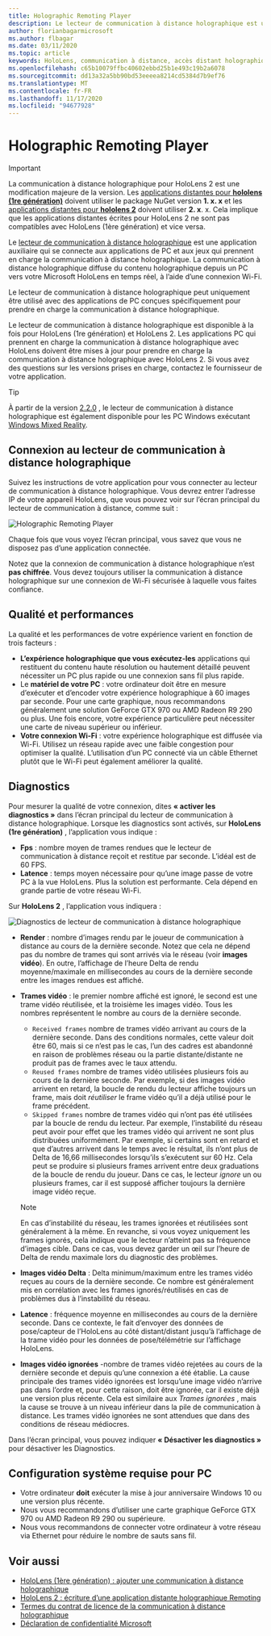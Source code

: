 ```yaml
---
title: Holographic Remoting Player
description: Le lecteur de communication à distance holographique est une application auxiliaire qui se connecte aux applications de PC et aux jeux qui prennent en charge la communication à distance holographique. La communication à distance holographique diffuse du contenu holographique depuis un PC vers votre Microsoft HoloLens en temps réel, à l’aide d’une connexion Wi-Fi.
author: florianbagarmicrosoft
ms.author: flbagar
ms.date: 03/11/2020
ms.topic: article
keywords: HoloLens, communication à distance, accès distant holographique, casque de réalité mixte, casque Windows Mixed realisation, casque de réalité virtuelle, diagnostics, performances
ms.openlocfilehash: c65b10079ffbc40602ebbd25b1e493c19b2a6078
ms.sourcegitcommit: dd13a32a5bb90bd53eeeea8214cd5384d7b9ef76
ms.translationtype: MT
ms.contentlocale: fr-FR
ms.lasthandoff: 11/17/2020
ms.locfileid: "94677928"
---
```

# <a name="holographic-remoting-player"></a>Holographic Remoting Player

>[!IMPORTANT]
>La communication à distance holographique pour HoloLens 2 est une modification majeure de la version. Les [applications distantes pour **hololens (1re génération)**](add-holographic-remoting.md) doivent utiliser le package NuGet version **1. x. x** et les [applications distantes pour **hololens 2**](holographic-remoting-create-host.md) doivent utiliser **2. x**. x. Cela implique que les applications distantes écrites pour HoloLens 2 ne sont pas compatibles avec HoloLens (1ère génération) et vice versa.

Le [lecteur de communication à distance holographique](https://www.microsoft.com/p/holographic-remoting-player/9nblggh4sv40) est une application auxiliaire qui se connecte aux applications de PC et aux jeux qui prennent en charge la communication à distance holographique. La communication à distance holographique diffuse du contenu holographique depuis un PC vers votre Microsoft HoloLens en temps réel, à l’aide d’une connexion Wi-Fi.

Le lecteur de communication à distance holographique peut uniquement être utilisé avec des applications de PC conçues spécifiquement pour prendre en charge la communication à distance holographique.

Le lecteur de communication à distance holographique est disponible à la fois pour HoloLens (1re génération) et HoloLens 2.  Les applications PC qui prennent en charge la communication à distance holographique avec HoloLens doivent être mises à jour pour prendre en charge la communication à distance holographique avec HoloLens 2. Si vous avez des questions sur les versions prises en charge, contactez le fournisseur de votre application.

>[!TIP]
>À partir de la version [2.2.0](holographic-remoting-version-history.md#v2.2.0) , le lecteur de communication à distance holographique est également disponible pour les PC Windows exécutant [Windows Mixed Reality](../../discover/navigating-the-windows-mixed-reality-home.md).

## <a name="connecting-to-the-holographic-remoting-player"></a>Connexion au lecteur de communication à distance holographique

Suivez les instructions de votre application pour vous connecter au lecteur de communication à distance holographique. Vous devrez entrer l’adresse IP de votre appareil HoloLens, que vous pouvez voir sur l’écran principal du lecteur de communication à distance, comme suit :

![Holographic Remoting Player](images/holographicremotingplayer.png)

Chaque fois que vous voyez l’écran principal, vous savez que vous ne disposez pas d’une application connectée.

Notez que la connexion de communication à distance holographique n’est **pas chiffrée**. Vous devez toujours utiliser la communication à distance holographique sur une connexion de Wi-Fi sécurisée à laquelle vous faites confiance.

## <a name="quality-and-performance"></a>Qualité et performances

La qualité et les performances de votre expérience varient en fonction de trois facteurs :
* **L’expérience holographique que vous exécutez-les** applications qui restituent du contenu haute résolution ou hautement détaillé peuvent nécessiter un PC plus rapide ou une connexion sans fil plus rapide.
* Le **matériel de votre PC** : votre ordinateur doit être en mesure d’exécuter et d’encoder votre expérience holographique à 60 images par seconde. Pour une carte graphique, nous recommandons généralement une solution GeForce GTX 970 ou AMD Radeon R9 290 ou plus. Une fois encore, votre expérience particulière peut nécessiter une carte de niveau supérieur ou inférieur.
* **Votre connexion Wi-Fi** : votre expérience holographique est diffusée via Wi-Fi. Utilisez un réseau rapide avec une faible congestion pour optimiser la qualité. L’utilisation d’un PC connecté via un câble Ethernet plutôt que le Wi-Fi peut également améliorer la qualité.

## <a name="diagnostics"></a>Diagnostics

Pour mesurer la qualité de votre connexion, dites **« activer les diagnostics »** dans l’écran principal du lecteur de communication à distance holographique. Lorsque les diagnostics sont activés, sur **HoloLens (1re génération)** , l’application vous indique :

* **Fps** : nombre moyen de trames rendues que le lecteur de communication à distance reçoit et restitue par seconde. L’idéal est de 60 FPS.
* **Latence** : temps moyen nécessaire pour qu’une image passe de votre PC à la vue HoloLens. Plus la solution est performante. Cela dépend en grande partie de votre réseau Wi-Fi.

Sur **HoloLens 2** , l’application vous indiquera :

![Diagnostics de lecteur de communication à distance holographique](images/holographicremotingplayer-diag.png)

* **Render** : nombre d’images rendu par le joueur de communication à distance au cours de la dernière seconde. Notez que cela ne dépend pas du nombre de trames qui sont arrivés via le réseau (voir **images vidéo**). En outre, l’affichage de l’heure Delta de rendu moyenne/maximale en millisecondes au cours de la dernière seconde entre les images rendues est affiché.

* **Trames vidéo** : le premier nombre affiché est ignoré, le second est une trame vidéo réutilisée, et la troisième les images vidéo. Tous les nombres représentent le nombre au cours de la dernière seconde.
    * ```Received frames``` nombre de trames vidéo arrivant au cours de la dernière seconde. Dans des conditions normales, cette valeur doit être 60, mais si ce n’est pas le cas, l’un des cadres est abandonné en raison de problèmes réseau ou la partie distante/distante ne produit pas de frames avec le taux attendu.
    * ```Reused frames``` nombre de trames vidéo utilisées plusieurs fois au cours de la dernière seconde. Par exemple, si des images vidéo arrivent en retard, la boucle de rendu du lecteur affiche toujours un frame, mais doit *réutiliser* le frame vidéo qu’il a déjà utilisé pour le frame précédent.
    * ```Skipped frames``` nombre de trames vidéo qui n’ont pas été utilisées par la boucle de rendu du lecteur. Par exemple, l’instabilité du réseau peut avoir pour effet que les trames vidéo qui arrivent ne sont plus distribuées uniformément. Par exemple, si certains sont en retard et que d’autres arrivent dans le temps avec le résultat, ils n’ont plus de Delta de 16,66 millisecondes lorsqu’ils s’exécutent sur 60 Hz. Cela peut se produire si plusieurs frames arrivent entre deux graduations de la boucle de rendu du joueur. Dans ce cas, le lecteur *ignore* un ou plusieurs frames, car il est supposé afficher toujours la dernière image vidéo reçue.

    >[!NOTE]
    >En cas d’instabilité du réseau, les trames ignorées et réutilisées sont généralement à la même. En revanche, si vous voyez uniquement les frames ignorés, cela indique que le lecteur n’atteint pas sa fréquence d’images cible. Dans ce cas, vous devez garder un œil sur l’heure de Delta de rendu maximale lors du diagnostic des problèmes.

* **Images vidéo Delta** : Delta minimum/maximum entre les trames vidéo reçues au cours de la dernière seconde. Ce nombre est généralement mis en corrélation avec les frames ignorés/réutilisés en cas de problèmes dus à l’instabilité du réseau.
* **Latence** : fréquence moyenne en millisecondes au cours de la dernière seconde. Dans ce contexte, le fait d’envoyer des données de pose/capteur de l’HoloLens au côté distant/distant jusqu’à l’affichage de la trame vidéo pour les données de pose/télémétrie sur l’affichage HoloLens.
* **Images vidéo ignorées** -nombre de trames vidéo rejetées au cours de la dernière seconde et depuis qu’une connexion a été établie. La cause principale des trames vidéo ignorées est lorsqu’une image vidéo n’arrive pas dans l’ordre et, pour cette raison, doit être ignorée, car il existe déjà une version plus récente. Cela est similaire aux *Trames ignorées* , mais la cause se trouve à un niveau inférieur dans la pile de communication à distance. Les trames vidéo ignorées ne sont attendues que dans des conditions de réseau médiocres.

Dans l’écran principal, vous pouvez indiquer **« Désactiver les diagnostics »** pour désactiver les Diagnostics.

## <a name="pc-system-requirements"></a>Configuration système requise pour PC
* Votre ordinateur **doit** exécuter la mise à jour anniversaire Windows 10 ou une version plus récente.
* Nous vous recommandons d’utiliser une carte graphique GeForce GTX 970 ou AMD Radeon R9 290 ou supérieure.
* Nous vous recommandons de connecter votre ordinateur à votre réseau via Ethernet pour réduire le nombre de sauts sans fil.

## <a name="see-also"></a>Voir aussi
* [HoloLens (1ère génération) : ajouter une communication à distance holographique](add-holographic-remoting.md)
* [HoloLens 2 : écriture d’une application distante holographique Remoting](holographic-remoting-create-host.md)
* [Termes du contrat de licence de la communication à distance holographique](https://docs.microsoft.com//legal/mixed-reality/microsoft-holographic-remoting-software-license-terms)
* [Déclaration de confidentialité Microsoft](https://go.microsoft.com/fwlink/?LinkId=521839)

